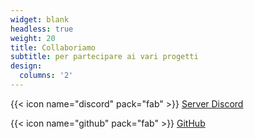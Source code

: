 ```yaml
---
widget: blank
headless: true
weight: 20
title: Collaboriamo
subtitle: per partecipare ai vari progetti
design:
  columns: '2'
---
```


{{< icon name="discord" pack="fab" >}} [Server Discord](https://discord.gg/5y5VcGTjwE)

{{< icon name="github" pack="fab" >}} [GitHub](https://github.com/stefanocecere)
